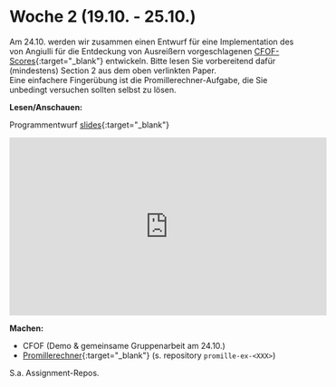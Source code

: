 #  Woche 2 (19.10. - 25.10.)

Am 24.10. werden wir zusammen einen Entwurf für eine Implementation des
von Angiulli für die Entdeckung von Ausreißern vorgeschlagenen [CFOF-Scores](https://arxiv.org/pdf/1901.04992v1.pdf){:target="_blank"} entwickeln. Bitte lesen Sie vorbereitend dafür (mindestens) Section 2 aus dem oben verlinkten Paper.  
Eine einfachere Fingerübung ist die Promillerechner-Aufgabe, die Sie unbedingt versuchen sollten selbst zu lösen.

**Lesen/Anschauen:**

Programmentwurf [slides](slides/codingstyle-topdown.html){:target="_blank"}  
<iframe width="560" height="315" src="https://www.youtube-nocookie.com/embed/6hqgC5mGZVs" frameborder="0" allow="accelerometer; autoplay; encrypted-media; gyroscope; picture-in-picture" allowfullscreen></iframe>

**Machen:**

- CFOF (Demo & gemeinsame Gruppenarbeit am 24.10.)
- [Promillerechner](ex/topdown-promille-ex.html){:target="_blank"} (s. repository `promille-ex-<XXX>`)

S.a. Assignment-Repos.
